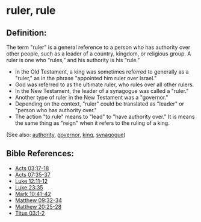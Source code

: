 # ruler, rule #

## Definition: ##

The term "ruler" is a general reference to a person who has authority over other people, such as a leader of a country, kingdom, or religious group. A ruler is one who “rules,” and his authority is his “rule.”


* In the Old Testament, a king was sometimes referred to generally as a "ruler," as in the phrase "appointed him ruler over Israel."
* God was referred to as the ultimate ruler, who rules over all other rulers.
* In the New Testament, the leader of a synagogue was called a "ruler."
* Another type of ruler in the New Testament was a "governor."
* Depending on the context, "ruler" could be translated as "leader" or "person who has authority over."
* The action "to rule" means to "lead" to "have authority over." It is means the same thing as "reign" when it refers to the ruling of a king.

(See also: [authority](../kt/authority.md), [governor](../other/governor.md), [king](../other/king.md), [synagogue](../other/synagogue.md))

## Bible References: ##

* [Acts 03:17-18](en/tn/act/help/03/17)
* [Acts 07:35-37](en/tn/act/help/07/35)
* [Luke 12:11-12](en/tn/luk/help/12/11)
* [Luke 23:35](en/tn/luk/help/23/35)
* [Mark 10:41-42](en/tn/mrk/help/10/41)
* [Matthew 09:32-34](en/tn/mat/help/09/32)
* [Matthew 20:25-28](en/tn/mat/help/20/25)
* [Titus 03:1-2](en/tn/tit/help/03/01)